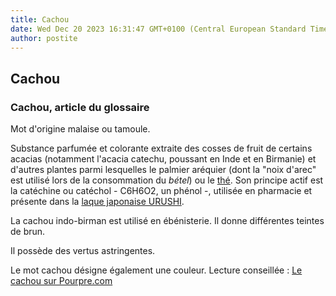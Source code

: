```yaml
---
title: Cachou
date: Wed Dec 20 2023 16:31:47 GMT+0100 (Central European Standard Time)
author: postite
---
```


## Cachou
### Cachou, article du glossaire
 Mot d'origine malaise ou tamoule.

Substance parfumée et colorante extraite des cosses de fruit de certains acacias (notamment l'acacia catechu, poussant en Inde et en Birmanie) et d'autres plantes parmi lesquelles le palmier aréquier (dont la "noix d'arec" est utilisé lors de la consommation du _bétel_) ou le [thé](encresdiverses.html#lethe). Son principe actif est la catéchine ou catéchol - C6H6O2, un phénol -, utilisée en pharmacie et présente dans la [laque japonaise URUSHI](laquejaponaise.html).

La cachou indo-birman est utilisé en ébénisterie. Il donne différentes teintes de brun.

Il possède des vertus astringentes.

Le mot cachou désigne également une couleur. Lecture conseillée : [Le cachou sur Pourpre.com](http://pourpre.com/chroma/dico.php?typ=fiche&&ent=cachou)

